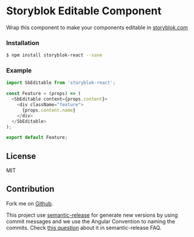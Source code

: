 # Storyblok Editable Component

Wrap this component to make your components editable in [storyblok.com](https://www.storyblok.com/)

### Installation

```sh
$ npm install storyblok-react --save
```

### Example

```js
import SbEditable from 'storyblok-react';

const Feature = (props) => (
  <SbEditable content={props.content}>
    <div className="feature">
      {props.content.name}
    </div>
  </SbEditable>
);

export default Feature;
```

## License

MIT

## Contribution

Fork me on [Github](https://github.com/storyblok/storyblok-react).

This project use [semantic-release](https://semantic-release.gitbook.io/semantic-release/) for generate new versions by using commit messages and we use the Angular Convention to naming the commits. Check [this question](https://semantic-release.gitbook.io/semantic-release/support/faq#how-can-i-change-the-type-of-commits-that-trigger-a-release) about it in semantic-release FAQ.